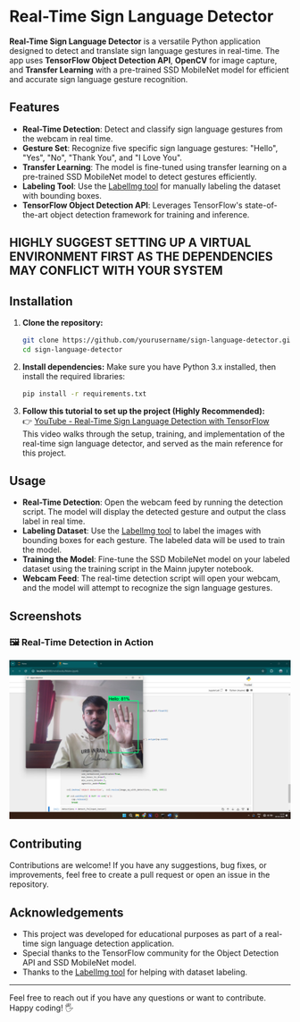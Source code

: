 # Real-Time Sign Language Detector

**Real-Time Sign Language Detector** is a versatile Python application designed to detect and translate sign language gestures in real-time. The app uses **TensorFlow Object Detection API**, **OpenCV** for image capture, and **Transfer Learning** with a pre-trained SSD MobileNet model for efficient and accurate sign language gesture recognition.

## Features

- **Real-Time Detection**: Detect and classify sign language gestures from the webcam in real time.
- **Gesture Set**: Recognize five specific sign language gestures: "Hello", "Yes", "No", "Thank You", and "I Love You".
- **Transfer Learning**: The model is fine-tuned using transfer learning on a pre-trained SSD MobileNet model to detect gestures efficiently.
- **Labeling Tool**: Use the [LabelImg tool](https://github.com/tzutalin/labelImg) for manually labeling the dataset with bounding boxes.
- **TensorFlow Object Detection API**: Leverages TensorFlow's state-of-the-art object detection framework for training and inference.


## HIGHLY SUGGEST SETTING UP A VIRTUAL ENVIRONMENT FIRST AS THE DEPENDENCIES MAY CONFLICT WITH YOUR SYSTEM


## Installation

1. **Clone the repository:**
    ```bash
    git clone https://github.com/yourusername/sign-language-detector.git
    cd sign-language-detector
    ```

2. **Install dependencies:**
    Make sure you have Python 3.x installed, then install the required libraries:
    ```bash
    pip install -r requirements.txt
    ```

3. **Follow this tutorial to set up the project (Highly Recommended):**  
    👉 [YouTube - Real-Time Sign Language Detection with TensorFlow](https://youtu.be/pDXdlXlaCco?si=d7hXWSyMkA9gFauN)  
    This video walks through the setup, training, and implementation of the real-time sign language detector, and served as the main reference for this project.

## Usage

- **Real-Time Detection**: Open the webcam feed by running the detection script. The model will display the detected gesture and output the class label in real time.
- **Labeling Dataset**: Use the [LabelImg tool](https://github.com/tzutalin/labelImg) to label the images with bounding boxes for each gesture. The labeled data will be used to train the model.
- **Training the Model**: Fine-tune the SSD MobileNet model on your labeled dataset using the training script in the Mainn jupyter notebook.
- **Webcam Feed**: The real-time detection script will open your webcam, and the model will attempt to recognize the sign language gestures.

## Screenshots

### 🖼️ Real-Time Detection in Action
<p align="center">
  <img src="images/screenshot1.png" width="600" alt="Real-time detection showing predicted gesture">
</p>


## Contributing

Contributions are welcome! If you have any suggestions, bug fixes, or improvements, feel free to create a pull request or open an issue in the repository.

## Acknowledgements

- This project was developed for educational purposes as part of a real-time sign language detection application.
- Special thanks to the TensorFlow community for the Object Detection API and SSD MobileNet model.
- Thanks to the [LabelImg tool](https://github.com/tzutalin/labelImg) for helping with dataset labeling.

---

Feel free to reach out if you have any questions or want to contribute. Happy coding! 🖐️
